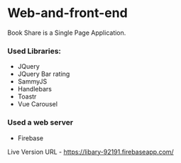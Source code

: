# Web-and-front-end
Book Share is a Single Page Application.
### Used Libraries:
- JQuery
- JQuery Bar rating
- SammyJS
- Handlebars
- Toastr
- Vue Carousel
### Used a web server
- Firebase

Live Version URL - https://libary-92191.firebaseapp.com/
